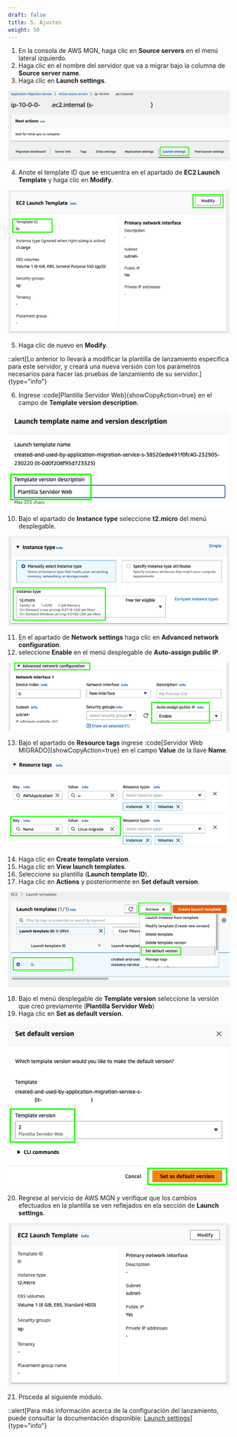 ```yaml
---
draft: false
title: 5. Ajustes
weight: 50
---
```

1. En la consola de AWS MGN, haga clic en **Source servers** en el menú lateral izquierdo.
2. Haga clic en el nombre del servidor que va a migrar bajo la columna de **Source server name**.
3. Haga clic en **Launch settings**.

![Instance type](/static/images/mgn/launchsettings2.png)

4. Anote el template ID que se encuentra en el apartado de **EC2 Launch Template** y haga clic en **Modify**.

![Modify EC2 Launch Template](/static/images/mgn/modifyec2launchtemplate.png)

5. Haga clic de nuevo en **Modify**.

::alert[Lo anterior lo llevará a modificar la plantilla de lanzamiento específica para este servidor, y creará una nueva versión con los parámetros necesarios para hacer las pruebas de lanzamiento de su servidor.]{type="info"}

6. Ingrese :code[Plantilla Servidor Web]{showCopyAction=true} en el campo de **Template version description**.

![Instance type](/static/images/mgn/plantillaservidorweb.png)

10. Bajo el apartado de **Instance type** seleccione **t2.micro** del menú desplegable.

![Instance type](/static/images/mgn/instancetype.png)

11. En el apartado de **Network settings** haga clic en **Advanced network configuration**.
12. seleccione **Enable** en el menú desplegable de **Auto-assign public IP**.

![Red](/static/images/mgn/networksettings.png)

13. Bajo el apartado de **Resource tags** ingrese :code[Servidor Web MIGRADO]{showCopyAction=true} en el campo **Value** de la llave **Name**.

![Etiquetas](/static/images/mgn/nametag.png)

14. Haga clic en **Create template version**.
15. Haga clic en **View launch templates**.
16. Seleccione su plantilla (**Launch template ID**).
17. Haga clic en **Actions** y posteriormente en **Set default version**.

![Set default version](/static/images/mgn/setdefaultversion.png)

18. Bajo el menú desplegable de **Template version** seleccione la versión que creó previamente (**Plantilla Servidor Web**)
19. Haga clic en **Set as default version**.

![Set default version](/static/images/mgn/setdefaultversion2.png)

20. Regrese al servicio de AWS MGN y verifique que los cambios efectuados en la plantilla se ven reflejados en ela sección de **Launch settings**.

![EC2 Launch Template](/static/images/mgn/ec2launchtemplatemodified.png)

21. Proceda al siguiente módulo.

::alert[Para más información acerca de la configuración del lanzamiento, puede consultar la documentación disponible: [Launch settings](https://docs.aws.amazon.com/mgn/latest/ug/launch-settings.html)]{type="info"}
